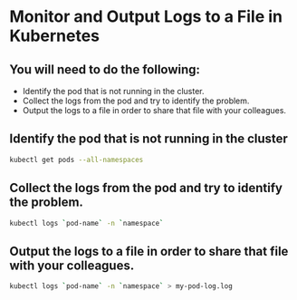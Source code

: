 # Monitor and Output Logs to a File in Kubernetes

## You will need to do the following:

* Identify the pod that is not running in the cluster.
* Collect the logs from the pod and try to identify the problem.
* Output the logs to a file in order to share that file with your colleagues.

## Identify the pod that is not running in the cluster
```bash
kubectl get pods --all-namespaces
```

## Collect the logs from the pod and try to identify the problem.
```bash
kubectl logs `pod-name` -n `namespace`
```

## Output the logs to a file in order to share that file with your colleagues.
```bash
kubectl logs `pod-name` -n `namespace` > my-pod-log.log
```
